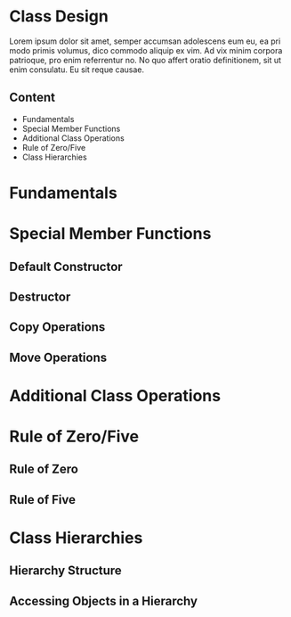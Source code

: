 # Class Design
Lorem ipsum dolor sit amet, semper accumsan adolescens eum eu, ea pri modo primis volumus, dico commodo aliquip ex vim. Ad vix minim corpora patrioque, pro enim referrentur no. No quo affert oratio definitionem, sit ut enim consulatu. Eu sit reque causae.

## Content
* Fundamentals
* Special Member Functions
* Additional Class Operations
* Rule of Zero/Five
* Class Hierarchies


# Fundamentals


# Special Member Functions

## Default Constructor

## Destructor

## Copy Operations

## Move Operations


# Additional Class Operations


# Rule of Zero/Five

## Rule of Zero

## Rule of Five


# Class Hierarchies

## Hierarchy Structure

## Accessing Objects in a Hierarchy

